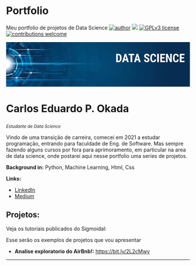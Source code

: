 # Portfolio
Meu portfolio de projetos de Data Science
[![author](https://img.shields.io/badge/author-carlosokada-red.svg)](https://www.linkedin.com/in/carlos-eduardo-preiori-okada-3644b7128/) [![](https://img.shields.io/badge/python-3.7+-blue.svg)](https://www.python.org/downloads/release/python-365/) [![GPLv3 license](https://img.shields.io/badge/License-GPLv3-blue.svg)](http://perso.crans.org/besson/LICENSE.html) [![contributions welcome](https://img.shields.io/badge/contributions-welcome-brightgreen.svg?style=flat)](https://github.com/Carlos-Okada)
<p align="center">
  <img src="banner.png" >
</p>
 
# Carlos Eduardo P. Okada
<sub>*Estudante de Data Science* </sub>

Vindo de uma transição de carreira, comecei em 2021 a estudar programação, entrando para faculdade de Eng. de Software. Mas sempre fazendo alguns cursos por fora para aprimoramento, em particular na area de data science, onde postarei aqui nesse portfolio uma series de projetos.


**Background in:** Python, Machine Learning, Html, Css 

**Links:**
* [LinkedIn](https://www.linkedin.com/in/carlos-eduardo-preiori-okada-3644b7128/)
* [Medium](https://www.medium.com)


## Projetos:
Veja os tutoriais publicados do Sigmoidal:

Esse serão os exemplos de projetos que vou apresentar


* **Analise exploratorio do AirBnb!:** https://bit.ly/2L2cMwy


---



